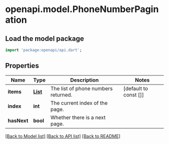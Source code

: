 # openapi.model.PhoneNumberPagination

## Load the model package
```dart
import 'package:openapi/api.dart';
```

## Properties
Name | Type | Description | Notes
------------ | ------------- | ------------- | -------------
**items** | [**List<PhoneNumberResponse>**](PhoneNumberResponse.md) | The list of phone numbers returned. | [default to const []]
**index** | **int** | The current index of the page. | 
**hasNext** | **bool** | Whether there is a next page. | 

[[Back to Model list]](../README.md#documentation-for-models) [[Back to API list]](../README.md#documentation-for-api-endpoints) [[Back to README]](../README.md)


